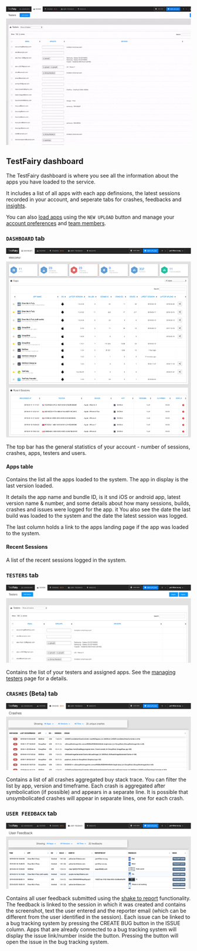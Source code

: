 ![testfairy dashboard](/img/dashboard/testfairy-dashboard.gif)


## TestFairy dashboard

The TestFairy dashboard is where you see all the information about the apps you have loaded to the service.


It includes a list of all apps with each app definsions, the latest sessions recorded in your account, and seperate tabs for crashes, feedbacks and [insights](https://docs.testfairy.com/TestFairy_Dashboard/Insights.html).


You can also [load apps](https://docs.testfairy.com/Getting_Started/Upload_Apps.html) using the `NEW UPLOAD` button and manage your [account preferences](https://docs.testfairy.com/Getting_Started/Account_Preferences.html) and [team members](https://docs.testfairy.com/Getting_Started/Adding_And_Managing_Users.html).

### `DASHBOARD` tab 

![](/img/dashboard/dashboard-general.png)

The top bar has the general statistics of your account - number of sessions, crashes, apps, testers and users.


#### Apps table
Contains the list all the apps loaded to the system. 
The app in display is the last version loaded.

It details the app name and bundle ID, is it snd iOS or android app, latest version name & number, and some details about how many sessions, builds, crashes and issues were logged for the app. it 
You also see the date the last build was loaded to the system and the date the latest session was logged. 

The last column holds a link to the apps landing page if the app was loaded to the system.

#### Recent Sessions
A list of the recent sessions logged in the system.


### `TESTERS` tab

![](/img/dashboard/dashboard-testers.png)

Contains the list of your testers and assigned apps. See the [managing testers](https://docs.testfairy.com/Testers/Managing_Testers.html) page for a details.

### `CRASHES` (Beta) tab

![](/img/dashboard/dashboard-crashes.png)

Contains a list of all crashes aggregated buy stack trace. You can filter the list by app, version and timeframe.
Each crash is aggregated after symbolication (if possible) and appears in a separate line. It is possible that unsymbolicated crashes will appear in separate lines, one for each crash.

### `USER FEEDBACK` tab

![](/img/dashboard/dashboard-feedbacks.png)

Contains all user feedback submitted using the [shake to report](https://docs.testfairy.com/SDK/Getting_Feedback.html) functionality. The feedback is linked to the session in which it was created and contains the screenshot, text the user entered  and the reporter email (which can be different from the user identified in the session).
Each issue can be linked to a bug tracking system by pressing the CREATE BUG button in the ISSUE column. Apps that are already connected to a bug tracking system will display the issue link/number inside the button. Pressing the button will open the issue in the bug tracking system. 


